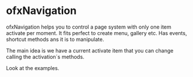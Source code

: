 ofxNavigation
=============

ofxNavigation helps you to control a page system with only one item activate per moment.
It fits perfect to create menu, gallery etc.
Has events, shortcut methods ans it is to manipulate.

The main idea is we have a current activate item that you can change calling the activation´s methods.

Look at the examples.
